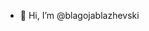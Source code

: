 - 👋 Hi, I’m @blagojablazhevski

<!---
blagojablazhevski/blagojablazhevski is a ✨ special ✨ repository because its `README.md` (this file) appears on your GitHub profile.
You can click the Preview link to take a look at your changes.
--->
